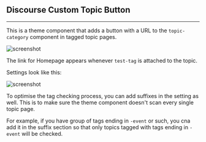 ## Discourse Custom Topic Button
<hr>

This is a theme component that adds a button with a URL to the `topic-category` component in tagged topic pages.

![screenshot](https://i.ibb.co/FBWX0WH/Screen-Shot-2022-12-08-at-9-55-19-am.png)

The link for Homepage appears whenever `test-tag` is attached to the topic.

Settings look like this:

![screenshot](https://i.ibb.co/7v4S3tk/Screen-Shot-2022-12-08-at-10-00-20-am.png)

To optimise the tag checking process, you can add suffixes in the setting as well. This is to make sure the theme component doesn't scan every single topic page.

For example, if you have group of tags ending in `-event` or such, you cna add it in the suffix section so that only topics tagged with tags ending in `-event` will be checked.